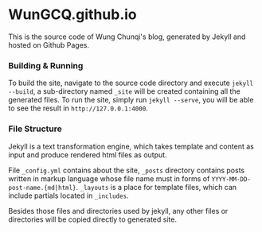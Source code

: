 WunGCQ.github.io
================

This is the source code of Wung Chunqi's blog, generated by Jekyll and hosted on Github Pages.

### Building & Running

To build the site, navigate to the source code directory and execute `jekyll --build`, a sub-directory named `_site` will be created containing all the generated files. To run the site, simply run `jekyll --serve`, you will be able to see the result in `http://127.0.0.1:4000`.

### File Structure

Jekyll is a text transformation engine, which takes template and content as input and produce rendered html files as output.

File `_config.yml` contains about the site, `_posts` directory contains posts written in markup language whose file name must in forms of `YYYY-MM-DD-post-name.{md|html}`. `_layouts` is a place for template files, which can include partials located in `_includes`.

Besides those files and directories used by jekyll, any other files or directories will be copied directly to generated site.

